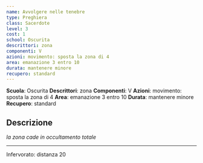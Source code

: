 ```yaml
---
name: Avvolgere nelle tenebre
type: Preghiera
class: Sacerdote
level: 3
cost: 1
school: Oscurita
descrittori: zona
componenti: V
azioni: movimento: sposta la zona di 4
area: emanazione 3 entro 10
durata: mantenere minore
recupero: standard
---
```

**Scuola**: Oscurita
**Descrittori**: zona
**Componenti**: V
**Azioni**: movimento: sposta la zona di 4
**Area**: emanazione 3 entro 10
**Durata**: mantenere minore
**Recupero**: standard

**Descrizione**
-

*la zona cade in occultamento totale*

---

Infervorato: distanza 20